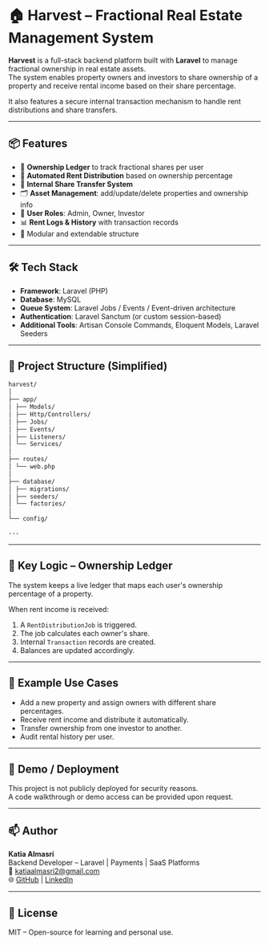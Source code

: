 # 🏠 Harvest – Fractional Real Estate Management System

**Harvest** is a full-stack backend platform built with **Laravel** to manage fractional ownership in real estate assets.  
The system enables property owners and investors to share ownership of a property and receive rental income based on their share percentage.

It also features a secure internal transaction mechanism to handle rent distributions and share transfers.

---

## 📦 Features

- 🧾 **Ownership Ledger** to track fractional shares per user
- 💸 **Automated Rent Distribution** based on ownership percentage
- 🔄 **Internal Share Transfer System**
- 🗂️ **Asset Management**: add/update/delete properties and ownership info
- 🔐 **User Roles**: Admin, Owner, Investor
- 📊 **Rent Logs & History** with transaction records
- 🧩 Modular and extendable structure

---

## 🛠️ Tech Stack

- **Framework**: Laravel (PHP)
- **Database**: MySQL
- **Queue System**: Laravel Jobs / Events / Event-driven architecture
- **Authentication**: Laravel Sanctum (or custom session-based)
- **Additional Tools**: Artisan Console Commands, Eloquent Models, Laravel Seeders

---

## 📂 Project Structure (Simplified)
```bash
harvest/
│
├── app/
│ ├── Models/
│ ├── Http/Controllers/
│ ├── Jobs/
│ ├── Events/
│ ├── Listeners/
│ └── Services/
│
├── routes/
│ └── web.php
│
├── database/
│ ├── migrations/
│ ├── seeders/
│ └── factories/
│
└── config/

---
```
---

## 🧠 Key Logic – Ownership Ledger

The system keeps a live ledger that maps each user's ownership percentage of a property.

When rent income is received:
1. A `RentDistributionJob` is triggered.
2. The job calculates each owner's share.
3. Internal `Transaction` records are created.
4. Balances are updated accordingly.

---

## 🧪 Example Use Cases

- Add a new property and assign owners with different share percentages.
- Receive rent income and distribute it automatically.
- Transfer ownership from one investor to another.
- Audit rental history per user.

---

## 🚀 Demo / Deployment

This project is not publicly deployed for security reasons.  
A code walkthrough or demo access can be provided upon request.

---

## 📫 Author

**Katia Almasri**  
Backend Developer – Laravel | Payments | SaaS Platforms  
📧 katiaalmasri2@gmail.com  
🌐 [GitHub](https://github.com/Katia-almasri) | [LinkedIn](https://linkedin.com/in/katia-al-masri)

---

## 📝 License

MIT – Open-source for learning and personal use.



